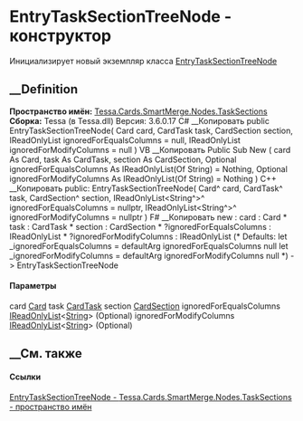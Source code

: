 # EntryTaskSectionTreeNode - конструктор
Инициализирует новый экземпляр класса
[EntryTaskSectionTreeNode](T_Tessa_Cards_SmartMerge_Nodes_TaskSections_EntryTaskSectionTreeNode.htm)
##  __Definition
 **Пространство имён:**
[Tessa.Cards.SmartMerge.Nodes.TaskSections](N_Tessa_Cards_SmartMerge_Nodes_TaskSections.htm)  
 **Сборка:** Tessa (в Tessa.dll) Версия: 3.6.0.17
C# __Копировать
     public EntryTaskSectionTreeNode(
    	Card card,
    	CardTask task,
    	CardSection section,
    	IReadOnlyList<string> ignoredForEqualsColumns = null,
    	IReadOnlyList<string> ignoredForModifyColumns = null
    )
VB __Копировать
     Public Sub New ( 
    	card As Card,
    	task As CardTask,
    	section As CardSection,
    	Optional ignoredForEqualsColumns As IReadOnlyList(Of String) = Nothing,
    	Optional ignoredForModifyColumns As IReadOnlyList(Of String) = Nothing
    )
C++ __Копировать
     public:
    EntryTaskSectionTreeNode(
    	Card^ card, 
    	CardTask^ task, 
    	CardSection^ section, 
    	IReadOnlyList<String^>^ ignoredForEqualsColumns = nullptr, 
    	IReadOnlyList<String^>^ ignoredForModifyColumns = nullptr
    )
F# __Копировать
     new : 
            card : Card * 
            task : CardTask * 
            section : CardSection * 
            ?ignoredForEqualsColumns : IReadOnlyList<string> * 
            ?ignoredForModifyColumns : IReadOnlyList<string> 
    (* Defaults:
            let _ignoredForEqualsColumns = defaultArg ignoredForEqualsColumns null
            let _ignoredForModifyColumns = defaultArg ignoredForModifyColumns null
    *)
    -> EntryTaskSectionTreeNode
#### Параметры
card [Card](T_Tessa_Cards_Card.htm)
task [CardTask](T_Tessa_Cards_CardTask.htm)
section [CardSection](T_Tessa_Cards_CardSection.htm)
ignoredForEqualsColumns
[IReadOnlyList](https://learn.microsoft.com/dotnet/api/system.collections.generic.ireadonlylist-1)<[String](https://learn.microsoft.com/dotnet/api/system.string)>
(Optional)
ignoredForModifyColumns
[IReadOnlyList](https://learn.microsoft.com/dotnet/api/system.collections.generic.ireadonlylist-1)<[String](https://learn.microsoft.com/dotnet/api/system.string)>
(Optional)
## __См. также
#### Ссылки
[EntryTaskSectionTreeNode -
](T_Tessa_Cards_SmartMerge_Nodes_TaskSections_EntryTaskSectionTreeNode.htm)
[Tessa.Cards.SmartMerge.Nodes.TaskSections - пространство
имён](N_Tessa_Cards_SmartMerge_Nodes_TaskSections.htm)
